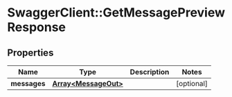 # SwaggerClient::GetMessagePreviewResponse

## Properties
Name | Type | Description | Notes
------------ | ------------- | ------------- | -------------
**messages** | [**Array&lt;MessageOut&gt;**](MessageOut.md) |  | [optional] 



